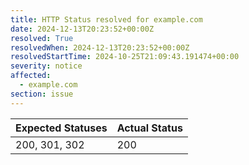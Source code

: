 ```yaml
---
title: HTTP Status resolved for example.com
date: 2024-12-13T20:23:52+00:00Z
resolved: True
resolvedWhen: 2024-12-13T20:23:52+00:00Z
resolvedStartTime: 2024-10-25T21:09:43.191474+00:00
severity: notice
affected:
  - example.com
section: issue
---
```


| Expected Statuses | Actual Status  |
|-------------------|----------------|
| 200, 301, 302 | 200 |
